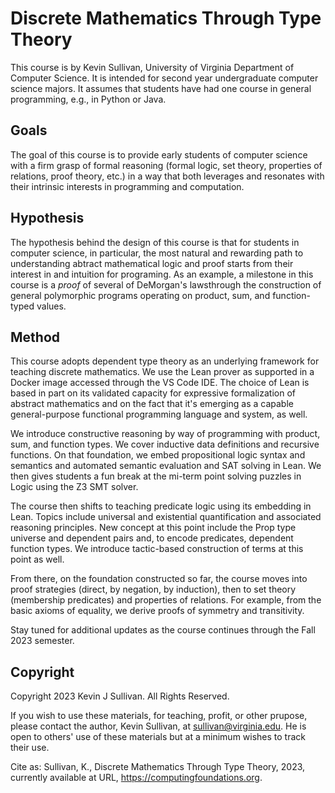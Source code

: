 # Discrete Mathematics Through Type Theory

This course is by Kevin Sullivan, University of Virginia Department of Computer Science. It is intended for second year undergraduate computer science majors. It assumes that students have had one course in general programming, e.g., in Python or Java.

## Goals

The goal of this course is to provide early students of computer science with a firm grasp of formal reasoning (formal logic, set theory, properties of relations, proof theory, etc.) in a way that both leverages and resonates with their intrinsic interests in programming and computation.

## Hypothesis

The hypothesis behind the design of this course is that for students in computer science, in particular, the most natural and rewarding path to understanding abtract mathematical logic and proof starts from their interest in and intuition for programing. As an example, a milestone in this course is a *proof* of several of DeMorgan's lawsthrough the construction of general polymorphic programs operating on product, sum, and function-typed values.

## Method

This course adopts dependent type theory as an underlying framework for teaching discrete mathematics. We use the Lean prover as supported in a Docker image accessed through the VS Code IDE. The choice of Lean is based in part on its validated capacity for expressive formalization of abstract mathematics and on the fact that it's emerging as a capable general-purpose functional programming language and system, as well.

We introduce constructive reasoning by way of programming with product, sum, and function types. We cover inductive data definitions and recursive functions. On that foundation, we embed propositional logic syntax and semantics and automated semantic evaluation and SAT solving in Lean. We then gives students a fun break at the mi-term point solving puzzles in Logic using the Z3 SMT solver. 

The course then shifts to teaching predicate logic using its embedding in Lean. Topics include universal and existential quantification and associated reasoning principles. New concept at this point include the Prop type universe and dependent pairs and, to encode predicates, dependent function types. We introduce tactic-based construction of terms at this point as well.

From there, on the foundation constructed so far, the course moves into proof strategies (direct, by negation, by induction), then to set theory (membership predicates) and properties of relations. For example, from the basic axioms of equality, we derive proofs of symmetry and transitivity.

Stay tuned for additional updates as the course continues through the Fall 2023 semester.

## Copyright

Copyright 2023 Kevin J Sullivan. All Rights Reserved.

If you wish to use these materials, for teaching, profit, or other prupose, please contact the author, Kevin Sullivan, at <sullivan@virginia.edu>. He is open to others' use of these materials but at a minimum wishes to track their use.

Cite as: Sullivan, K., Discrete Mathematics Through Type Theory, 2023, currently available at URL, <https://computingfoundations.org>.
